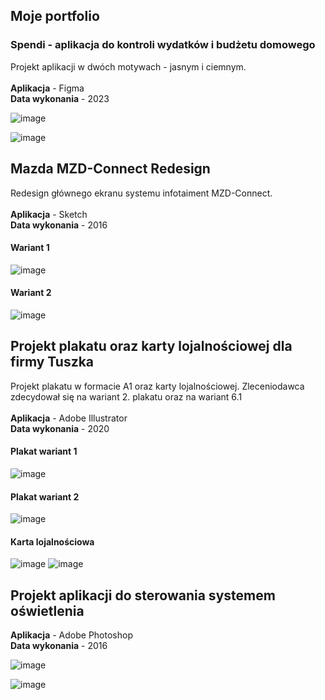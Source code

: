 ## Moje portfolio

### Spendi - aplikacja do kontroli wydatków i budżetu domowego ###

Projekt aplikacji w dwóch motywach - jasnym i ciemnym.<br>
<br>
**Aplikacja** - Figma <br>
**Data wykonania** - 2023 <br>

![image](https://github.com/patrykdzieza/portfolio/blob/47bb2d65035e0bb721e44075890ad403056e7f43/Spendi/Light-theme.png)


![image](https://github.com/patrykdzieza/portfolio/blob/ebf4d47176b4aa040e31e5e92fcf47f256d320e0/Spendi/dark-theme.png)
<br>
## Mazda MZD-Connect Redesign
Redesign głównego ekranu systemu infotaiment MZD-Connect.<br>
<br>
**Aplikacja** - Sketch <br>
**Data wykonania** - 2016 <br>
#### Wariant 1
![image](https://github.com/patrykdzieza/portfolio/blob/9d1f19a884b150f19c61dfbd4f6dbb530a7a5014/Mazda%20MZD-Connect%20Redesign%20-%20Sketch/MZD-Connect-v1.png)

#### Wariant 2
![image](https://github.com/patrykdzieza/portfolio/blob/6cb9313d2ddff75458a99d4eb26b21d111ade24d/Mazda%20MZD-Connect%20Redesign%20-%20Sketch/MZD-Connect-v2.png)
<br>
## Projekt plakatu oraz karty lojalnościowej dla firmy Tuszka
Projekt plakatu w formacie A1 oraz karty lojalnościowej. Zleceniodawca zdecydował się na wariant 2. plakatu oraz na wariant 6.1 <br>
<br>
**Aplikacja** - Adobe Illustrator <br>
**Data wykonania** - 2020 <br>

#### Plakat wariant 1
![image](https://github.com/patrykdzieza/portfolio/blob/6cb9313d2ddff75458a99d4eb26b21d111ade24d/Tuszka%20-%20Illustrator/Plakat_v1.png)

#### Plakat wariant 2
![image](https://github.com/patrykdzieza/portfolio/blob/92942a5f98566c2dd55e21e3be875f2f2c129121/Tuszka%20-%20Illustrator/plakat_v2_print.png)

#### Karta lojalnościowa 
![image](https://github.com/patrykdzieza/portfolio/blob/6cb9313d2ddff75458a99d4eb26b21d111ade24d/Tuszka%20-%20Illustrator/Karta_lojal-1.png)
![image](https://github.com/patrykdzieza/portfolio/blob/6cb9313d2ddff75458a99d4eb26b21d111ade24d/Tuszka%20-%20Illustrator/Karta_lojal-2.png)
<br>
## Projekt aplikacji do sterowania systemem oświetlenia<br>
**Aplikacja** - Adobe Photoshop <br>
**Data wykonania** - 2016<br>


![image](https://github.com/patrykdzieza/portfolio/blob/6cb9313d2ddff75458a99d4eb26b21d111ade24d/liveLED%20-%20Photoshop/liveLED_MAIN.jpg)


![image](https://github.com/patrykdzieza/portfolio/blob/6cb9313d2ddff75458a99d4eb26b21d111ade24d/liveLED%20-%20Photoshop/liveLED_ACTIVE_LIGHTS.jpg)
